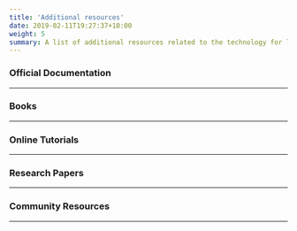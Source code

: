 ```yaml
---
title: 'Additional resources'
date: 2019-02-11T19:27:37+10:00
weight: 5
summary: A list of additional resources related to the technology for learning.
---
```


### **Official Documentation**
---

### **Books**
---

### **Online Tutorials**
---

### **Research Papers**
---

### **Community Resources**
---